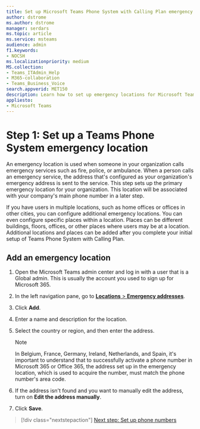 ```yaml
---
title: Set up Microsoft Teams Phone System with Calling Plan emergency locations
author: dstrome 
ms.author: dstrome
manager: serdars
ms.topic: article
ms.service: msteams
audience: admin
f1.keywords:
- NOCSH
ms.localizationpriority: medium
MS.collection: 
- Teams_ITAdmin_Help
- M365-collaboration
- Teams_Business_Voice
search.appverid: MET150
description: Learn how to set up emergency locations for Microsoft Teams Phone System with Calling Plan.
appliesto: 
- Microsoft Teams
---
```


# Step 1: Set up a Teams Phone System emergency location

An emergency location is used when someone in your organization calls emergency services such as fire, police, or ambulance. When a person calls an emergency service, the address that's configured as your organization's emergency address is sent to the service. This step sets up the primary emergency location for your organization. This location will be associated with your company's main phone number in a later step.

If you have users in multiple locations, such as home offices or offices in other cities, you can configure additional emergency locations. You can even configure specific places within a location. Places can be different buildings, floors, offices, or other places where users may be at a location. Additional locations and places can be added after you complete your initial setup of Teams Phone System with Calling Plan.

## Add an emergency location

1. Open the Microsoft Teams admin center and log in with a user that is a Global admin. This is usually the account you used to sign up for Microsoft 365.
2. In the left navigation pane, go to <a href="https://admin.teams.microsoft.com/locations" target="_blank">**Locations** > **Emergency addresses**</a>.
3. Click **Add**.
4. Enter a name and description for the location.
5. Select the country or region, and then enter the address.

   > [!NOTE]
   > In Belgium, France, Germany, Ireland, Netherlands, and Spain, it's important to understand that to successfully activate a phone number in Microsoft 365 or Office 365, the address set up in the emergency location, which is used to acquire the number, must match the phone number's area code.

6. If the address isn't found and you want to manually edit the address, turn on **Edit the address manually**.
7. Click **Save**.

> [!div class="nextstepaction"]
> [Next step: Set up phone numbers](set-up-phone-numbers.md)
